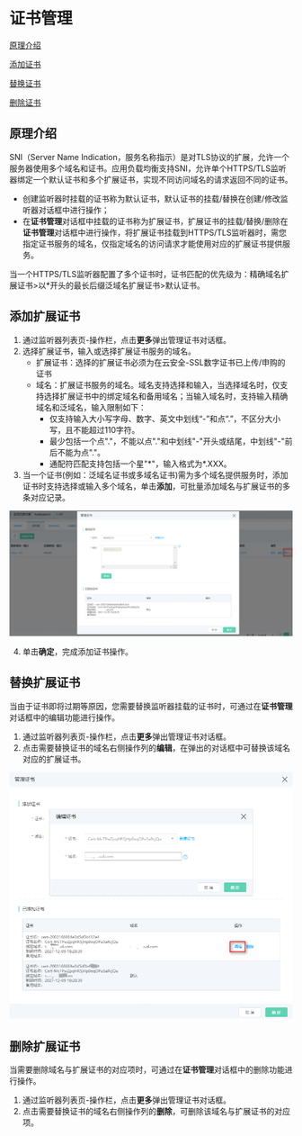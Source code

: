 # 证书管理

[原理介绍](certificates-management#user-content-1)

[添加证书](certificates-management#user-content-2)

[替换证书](certificates-management#user-content-3)

[删除证书](certificates-management#user-content-4)

## 原理介绍
<div id="user-content-1"></div>

SNI（Server Name Indication，服务名称指示）是对TLS协议的扩展，允许一个服务器使用多个域名和证书。应用负载均衡支持SNI，允许单个HTTPS/TLS监听器绑定一个默认证书和多个扩展证书，实现不同访问域名的请求返回不同的证书。

- 创建监听器时挂载的证书称为默认证书，默认证书的挂载/替换在创建/修改监听器对话框中进行操作；
- 在**证书管理**对话框中挂载的证书称为扩展证书，扩展证书的挂载/替换/删除在**证书管理**对话框中进行操作，将扩展证书挂载到HTTPS/TLS监听器时，需您指定证书服务的域名，仅指定域名的访问请求才能使用对应的扩展证书提供服务。

当一个HTTPS/TLS监听器配置了多个证书时，证书匹配的优先级为：精确域名扩展证书>以\*开头的最长后缀泛域名扩展证书>默认证书。

## 添加扩展证书
<div id="user-content-2"></div>

1. 通过监听器列表页-操作栏，点击**更多**弹出管理证书对话框。
2. 选择扩展证书，输入或选择扩展证书服务的域名。
    - 扩展证书：选择的扩展证书必须为在云安全-SSL数字证书已上传/申购的证书
    - 域名：扩展证书服务的域名。域名支持选择和输入，当选择域名时，仅支持选择扩展证书中的绑定域名和备用域名；当输入域名时，支持输入精确域名和泛域名，输入限制如下：
      - 仅支持输入大小写字母、数字、英文中划线“-”和点“.”，不区分大小写，且不能超过110字符。
      - 最少包括一个点"."，不能以点"."和中划线"-"开头或结尾，中划线"-"前后不能为点"."。
      - 通配符匹配支持包括一个星"*"，输入格式为\*.XXX。
3. 当一个证书(例如：泛域名证书或多域名证书)需为多个域名提供服务时，添加证书时支持选择或输入多个域名，单击**添加**，可批量添加域名与扩展证书的多条对应记录。

![ALB证书](../../../../image/Networking/ALB/ALB-cert1.png)

4. 单击**确定**，完成添加证书操作。

## 替换扩展证书
<div id="user-content-3"></div>

当由于证书即将过期等原因，您需要替换监听器挂载的证书时，可通过在**证书管理**对话框中的编辑功能进行操作。
1. 通过监听器列表页-操作栏，点击**更多**弹出管理证书对话框。
2. 点击需要替换证书的域名右侧操作列的**编辑**，在弹出的对话框中可替换该域名对应的扩展证书。

![ALB证书](../../../../image/Networking/ALB/ALB-cert2.png)

## 删除扩展证书
<div id="user-content-4"></div>

当需要删除域名与扩展证书的对应项时，可通过在**证书管理**对话框中的删除功能进行操作。
1. 通过监听器列表页-操作栏，点击**更多**弹出管理证书对话框。
2. 点击需要替换证书的域名右侧操作列的**删除**，可删除该域名与扩展证书的对应项。
